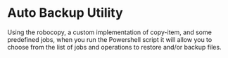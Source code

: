 # Auto Backup Utility
 Using the robocopy, a custom implementation of copy-item, and some predefined jobs, when you run the Powershell script it will allow you to choose from the list of jobs and operations to restore and/or backup files. 
